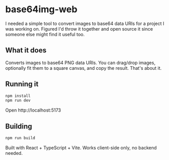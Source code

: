 # base64img-web

I needed a simple tool to convert images to base64 data URIs for a project I was working on. Figured I'd throw it together and open source it since someone else might find it useful too.

## What it does

Converts images to base64 PNG data URIs. You can drag/drop images, optionally fit them to a square canvas, and copy the result. That's about it.

## Running it

```bash
npm install
npm run dev
```

Open http://localhost:5173

## Building

```bash
npm run build
```

Built with React + TypeScript + Vite. Works client-side only, no backend needed.
